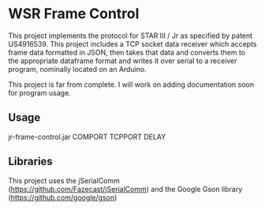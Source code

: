 # WSR Frame Control

This project implements the protocol for STAR III / Jr as specified by patent US4916539. This project includes a TCP socket data receiver which accepts frame data formatted in JSON, then takes that data and converts them to the appropriate dataframe format and writes it over serial to a receiver program, nominally located on an Arduino.

This project is far from complete. I will work on adding documentation soon for program usage. 

## Usage

jr-frame-control.jar COMPORT TCPPORT DELAY

## Libraries

This project uses the jSerialComm (https://github.com/Fazecast/jSerialComm) and the Google Gson library (https://github.com/google/gson)